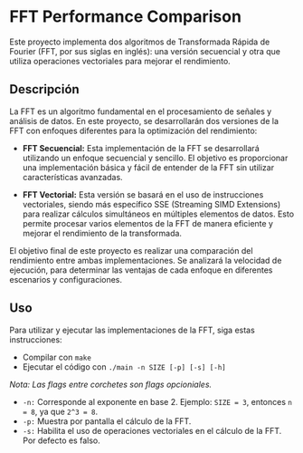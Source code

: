 # FFT Performance Comparison
Este proyecto implementa dos algoritmos de Transformada Rápida de Fourier (FFT, por sus siglas en inglés): una versión secuencial y otra que utiliza operaciones vectoriales para mejorar el rendimiento.

## Descripción
La FFT es un algoritmo fundamental en el procesamiento de señales y análisis de datos. En este proyecto, se desarrollarán dos versiones de la FFT con enfoques diferentes para la optimización del rendimiento:

- **FFT Secuencial:** Esta implementación de la FFT se desarrollará utilizando un enfoque secuencial y sencillo. El objetivo es proporcionar una implementación básica y fácil de entender de la FFT sin utilizar características avanzadas.

- **FFT Vectorial:** Esta versión se basará en el uso de instrucciones vectoriales, siendo más específico SSE (Streaming SIMD Extensions) para realizar cálculos simultáneos en múltiples elementos de datos. Esto permite procesar varios elementos de la FFT de manera eficiente y mejorar el rendimiento de la transformada.

El objetivo final de este proyecto es realizar una comparación del rendimiento entre ambas implementaciones. Se analizará la velocidad de ejecución, para determinar las ventajas de cada enfoque en diferentes escenarios y configuraciones.

## Uso
Para utilizar y ejecutar las implementaciones de la FFT, siga estas instrucciones:

- Compilar con `make`
- Ejecutar el código con `./main -n SIZE [-p] [-s] [-h]`

*Nota: Las flags entre corchetes son flags opcioniales.*

- `-n:` Corresponde al exponente en base 2. Ejemplo: `SIZE = 3`, entonces `n = 8`, ya que `2^3 = 8`.
- `-p:` Muestra por pantalla el cálculo de la FFT.
- `-s:` Habilita el uso de operaciones vectoriales en el cálculo de la FFT. Por defecto es falso.
